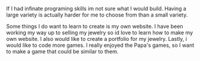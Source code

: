 If I had infinate programing skills im not sure what I would build. Having a large variety is actually harder for me to choose from than a small variety. 

Some things I do want to learn to create is my own website. I have been working my way up to selling my jewelry so id love to learn how to make my own website. I also would like to create a portfolio for my jewelry. Lastly, i would like to code more games. I really enjoyed the Papa's games, so I want to make a game that could be similar to them. 